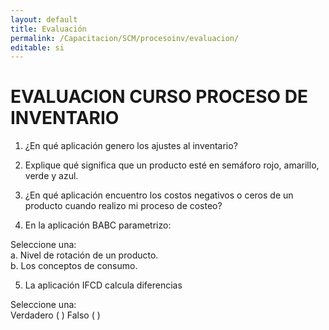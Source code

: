 ```yaml
---
layout: default
title: Evaluación
permalink: /Capacitacion/SCM/procesoinv/evaluacion/
editable: si
---
```


# EVALUACION CURSO PROCESO DE INVENTARIO


1) ¿En qué aplicación genero los ajustes al inventario?

2) Explique qué significa que un producto esté en semáforo rojo, amarillo, verde y azul.  

3) ¿En qué aplicación encuentro los costos negativos o ceros de un producto cuando realizo mi proceso de costeo?  

4) En la aplicación BABC parametrizo:

Seleccione una:  
a. Nivel de rotación de un producto.  
b. Los conceptos de consumo.

5) La aplicación IFCD calcula diferencias

Seleccione una:  
Verdadero  ( )		Falso  ( )  





